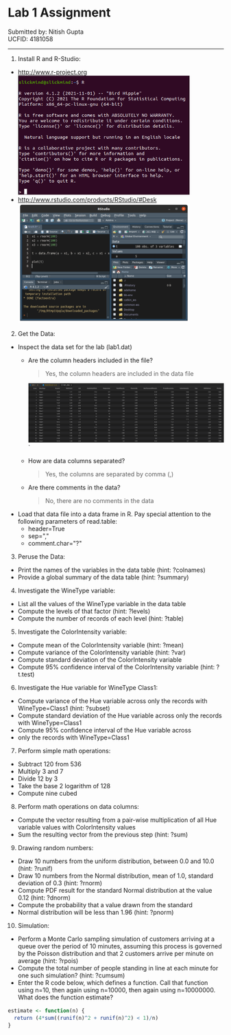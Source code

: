 # Lab 1 Assignment
Submitted by: Nitish Gupta  
UCFID: 4181058
***

1. Install R and R-Studio:
  * http://www.r-project.org   
    <img src="./img/r_install1.png" alt="drawing" width="400"/>
  * http://www.rstudio.com/products/RStudio/#Desk  
    <img src="./img/r_install2.png" alt="drawing" width="400"/>

  
2. Get the Data:
  * Inspect the data set for the lab (lab1.dat)
    * Are the column headers included in the file?  
      > Yes, the column headers are included in the data file  

      <img src="./img/211.png" alt="drawing" width="600"/>`
    * How are data columns separated?
      > Yes, the columns are separated by comma (,)
    * Are there comments in the data?
      > No, there are no comments in the data
  * Load that data file into a data frame in R.  Pay special attention to the following parameters of read.table:
    * header=True
    * sep=","
    * comment.char="?"
			
3. Peruse the Data:
  * Print the names of the variables in the data table (hint:  ?colnames)
  * Provide a global summary of the data table (hint: ?summary)
  
4. Investigate the WineType variable:
  * List all the values of the WineType variable in the data table
  * Compute the levels of that factor (hint: ?levels)
  * Compute the number of records of each level (hint: ?table)
  
5. Investigate the ColorIntensity variable:
  * Compute mean of the ColorIntensity variable  (hint:  ?mean)
  * Compute variance of the ColorIntensity variable  (hint: ?var)
  * Compute standard deviation of the ColorIntensity variable
  * Compute 95% confidence interval of the ColorIntensity variable
  (hint: ?t.test)
  
6. Investigate the Hue variable for WineType Class1:
  * Compute variance of the Hue variable across only the records with WineType=Class1 (hint: ?subset)
  * Compute standard deviation of the Hue variable across only the records with WineType=Class1
  * Compute 95% confidence interval of the Hue variable across
  * only the records with WineType=Class1
		
7. Perform simple math operations:
  * Subtract 120 from 536
  * Multiply 3 and 7
  * Divide 12 by 3
  * Take the base 2 logarithm of 128
  * Compute nine cubed
  
8. Perform math operations on data columns:
  * Compute the vector resulting from a pair-wise multiplication of all Hue variable values with ColorIntensity values
  * Sum the resulting vector from the previous step (hint:  ?sum)
  
9. Drawing random numbers:
  * Draw 10 numbers from the uniform distribution, between 0.0 and 10.0 (hint:  ?runif)
  * Draw 10 numbers from the Normal distribution, mean of 1.0, standard deviation of 0.3  (hint:  ?rnorm)
  * Compute PDF result for the standard Normal distribution at the value 0.12 (hint: ?dnorm)
  * Compute the probability that a value drawn from the standard
  * Normal distribution will be less than 1.96  (hint:  ?pnorm)
  
10. Simulation:
  * Perform a Monte Carlo sampling simulation of customers arriving at a queue over the period of 10 minutes, assuming this process is governed by the Poisson distribution and that 2 customers arrive per minute on average (hint:  ?rpois)
  * Compute the total number of people standing in line at each minute for one such simulation?  (hint: ?cumsum)
  * Enter the R code below, which defines a function.  Call that function using n=10, then again using n=10000, then again using n=10000000.  What does the function estimate?

```R
estimate <- function(n) {
  return (4*sum((runif(n)^2 + runif(n)^2) < 1)/n)
}
````
